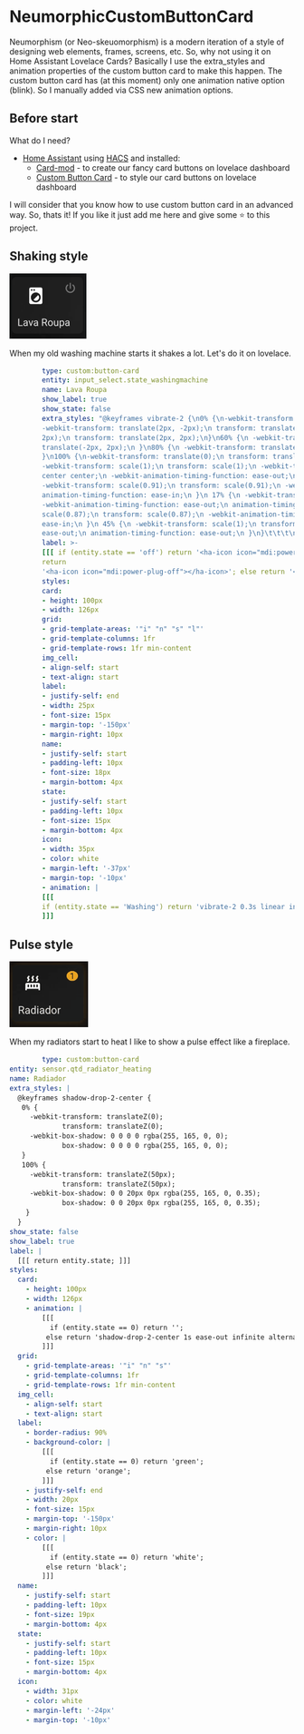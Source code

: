 # NeumorphicCustomButtonCard
Neumorphism (or Neo-skeuomorphism) is a modern iteration of a style of designing web elements, frames, screens, etc. So, why not using it on Home Assistant Lovelace Cards? Basically I use the extra_styles and animation properties of the custom button card to make this happen. The custom button card has (at this moment) only one animation native option (blink). So I manually added via CSS new animation options.

## Before start

What do I need?

- [Home Assistant](https://www.home-assistant.io/) using [HACS](https://hacs.xyz/) and installed:
  - [Card-mod](https://github.com/thomasloven/lovelace-card-mod) - to create our fancy card buttons on lovelace dashboard
  - [Custom Button Card](https://github.com/custom-cards/button-card) - to style our card buttons on lovelace dashboard

I will consider that you know how to use custom button card in an advanced way.
So, thats it! If you like it just add me here and give some ⭐ to this project.

## Shaking style

![shaking](shake.gif)

When my old washing machine starts it shakes a lot. Let's do it on lovelace.

```yaml
        type: custom:button-card
        entity: input_select.state_washingmachine
        name: Lava Roupa
        show_label: true
        show_state: false
        extra_styles: "@keyframes vibrate-2 {\n0% {\n-webkit-transform: translate(0);\n transform: translate(0);\n}\n20% {\n
        -webkit-transform: translate(2px, -2px);\n transform: translate(2px, -2px);\n}\n40% {\n-webkit-transform: translate(2px,
        2px);\n transform: translate(2px, 2px);\n}\n60% {\n -webkit-transform: translate(-2px, 2px);\n transform:
        translate(-2px, 2px);\n }\n80% {\n -webkit-transform: translate(-2px, -2px);\n transform: translate(-2px, -2px);\n
        }\n100% {\n-webkit-transform: translate(0);\n transform: translate(0);\n }\n}\n@keyframes heartbeat {\n from {\n
        -webkit-transform: scale(1);\n transform: scale(1);\n -webkit-transform-origin: center center;\n transform-origin:
        center center;\n -webkit-animation-timing-function: ease-out;\n animation-timing-function: ease-out;\n }\n 10% {\n
        -webkit-transform: scale(0.91);\n transform: scale(0.91);\n -webkit-animation-timing-function: ease-in;\n
        animation-timing-function: ease-in;\n }\n 17% {\n -webkit-transform: scale(0.98);\n transform: scale(0.98);\n
        -webkit-animation-timing-function: ease-out;\n animation-timing-function: ease-out;\n }\n 33% {\n -webkit-transform:
        scale(0.87);\n transform: scale(0.87);\n -webkit-animation-timing-function: ease-in;\n animation-timing-function:
        ease-in;\n }\n 45% {\n -webkit-transform: scale(1);\n transform: scale(1);\n -webkit-animation-timing-function:
        ease-out;\n animation-timing-function: ease-out;\n }\n}\t\t\t\n"
        label: >-
        [[[ if (entity.state == 'off') return '<ha-icon icon="mdi:power"></ha-icon>'; if (entity.state == 'switched-off')
        return
        '<ha-icon icon="mdi:power-plug-off"></ha-icon>'; else return '<ha-icon icon="mdi:water"></ha-icon>'; ]]]
        styles:
        card:
        - height: 100px
        - width: 126px
        grid:
        - grid-template-areas: '"i" "n" "s" "l"'
        - grid-template-columns: 1fr
        - grid-template-rows: 1fr min-content
        img_cell:
        - align-self: start
        - text-align: start
        label:
        - justify-self: end
        - width: 25px
        - font-size: 15px
        - margin-top: '-150px'
        - margin-right: 10px
        name:
        - justify-self: start
        - padding-left: 10px
        - font-size: 18px
        - margin-bottom: 4px
        state:
        - justify-self: start
        - padding-left: 10px
        - font-size: 15px
        - margin-bottom: 4px
        icon:
        - width: 35px
        - color: white
        - margin-left: '-37px'
        - margin-top: '-10px'
        - animation: |
        [[[
        if (entity.state == 'Washing') return 'vibrate-2 0.3s linear infinite both';
        ]]]
```

## Pulse style

![heat](heat.gif)

When my radiators start to heat I like to show a pulse effect like a fireplace.


```yaml
        type: custom:button-card
entity: sensor.qtd_radiator_heating
name: Radiador
extra_styles: |
  @keyframes shadow-drop-2-center {
   0% {
     -webkit-transform: translateZ(0);
             transform: translateZ(0);
     -webkit-box-shadow: 0 0 0 0 rgba(255, 165, 0, 0);
             box-shadow: 0 0 0 0 rgba(255, 165, 0, 0);
   }
   100% {
     -webkit-transform: translateZ(50px);
             transform: translateZ(50px);
     -webkit-box-shadow: 0 0 20px 0px rgba(255, 165, 0, 0.35);
             box-shadow: 0 0 20px 0px rgba(255, 165, 0, 0.35);
    }
  }
show_state: false
show_label: true
label: |
  [[[ return entity.state; ]]]
styles:
  card:
    - height: 100px
    - width: 126px
    - animation: |
        [[[
          if (entity.state == 0) return '';
         else return 'shadow-drop-2-center 1s ease-out infinite alternate both';
        ]]]
  grid:
    - grid-template-areas: '"i" "n" "s"'
    - grid-template-columns: 1fr
    - grid-template-rows: 1fr min-content
  img_cell:
    - align-self: start
    - text-align: start
  label:
    - border-radius: 90%
    - background-color: |
        [[[
          if (entity.state == 0) return 'green';
         else return 'orange';
        ]]]
    - justify-self: end
    - width: 20px
    - font-size: 15px
    - margin-top: '-150px'
    - margin-right: 10px
    - color: |
        [[[
          if (entity.state == 0) return 'white';
         else return 'black';
        ]]]
  name:
    - justify-self: start
    - padding-left: 10px
    - font-size: 19px
    - margin-bottom: 4px
  state:
    - justify-self: start
    - padding-left: 10px
    - font-size: 15px
    - margin-bottom: 4px
  icon:
    - width: 31px
    - color: white
    - margin-left: '-24px'
    - margin-top: '-10px'

```
